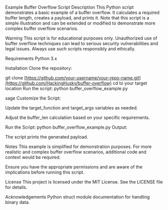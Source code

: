 Example Buffer Overflow Script
Description
This Python script demonstrates a basic example of a buffer overflow. It calculates a required buffer length, creates a payload, and prints it. Note that this script is a simple illustration and can be extended or modified to demonstrate more complex buffer overflow scenarios.

Warning
This script is for educational purposes only. Unauthorized use of buffer overflow techniques can lead to serious security vulnerabilities and legal issues. Always use such scripts responsibly and ethically.

Requirements
Python 3.x

Installation
Clone the repository:


git clone [https://github.com/your-username/your-repo-name.git](https://github.com/HackingHusky/buffer-overflow)
cd to your target location 
Run the script:
python buffer_overflow_example.py

sage
Customize the Script:

Update the target_function and target_args variables as needed.

Adjust the buffer_len calculation based on your specific requirements.

Run the Script:
python buffer_overflow_example.py
Output:

The script prints the generated payload.

Notes
This example is simplified for demonstration purposes. For more realistic and complex buffer overflow scenarios, additional code and context would be required.

Ensure you have the appropriate permissions and are aware of the implications before running this script.

License
This project is licensed under the MIT License. See the LICENSE file for details.

Acknowledgements
Python struct module documentation for handling binary data.
